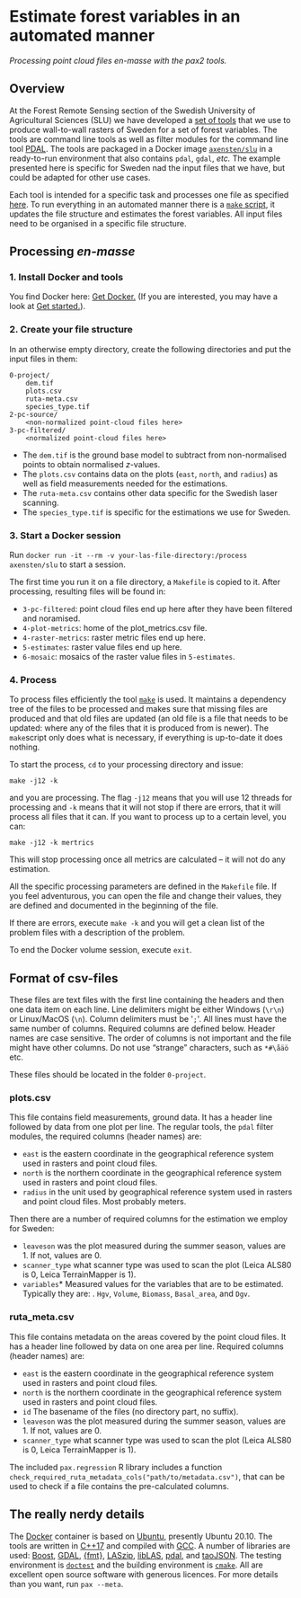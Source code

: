 # Estimate forest variables in an automated manner  


*Processing point cloud files en-masse with the pax2 tools.*



## Overview

At the Forest Remote Sensing section of the Swedish University of Agricultural Sciences (SLU) we have developed a [set of tools](../readme.md) that we use to produce wall-to-wall rasters of Sweden for a set of forest variables. The tools are command line tools as well as filter modules for the command line tool [PDAL](https://pdal.io/). The tools are packaged in a Docker image [`axensten/slu`](https://cloud.docker.com/repository/docker/axensten/slu) in a ready-to-run environment that also contains `pdal`, `gdal`, *etc.* The example presented here is specific for Sweden nad the input files that we have, but could be adapted for other use cases.

Each tool is intended for a specific task and processes one file as specified [here](../readme.md). To run everything in an automated manner there is a [`make` script](../docker/slu/usr/local/etc/makefiles/Makefile), it updates the file structure and estimates the forest variables. All input files need to be organised in a specific file structure. 


## Processing *en-masse*

### 1. Install Docker and tools

You find Docker here: [Get Docker.](https://docs.docker.com/install/)
(If you are interested, you may have a look at [Get started.](https://docs.docker.com/get-started/)). 


### 2. Create your file structure

In an otherwise empty directory, create the following directories and put the input files in them:

	0-project/
		dem.tif
		plots.csv
		ruta-meta.csv
		species_type.tif
	2-pc-source/
		<non-normalized point-cloud files here>
	3-pc-filtered/
		<normalized point-cloud files here>

- The `dem.tif` is the ground base model to subtract from non-normalised points to obtain normalised *z*-values. 
- The `plots.csv` contains data on the plots (`east`, `north`, and `radius`) as well as field measurements needed for the estimations.
- The `ruta-meta.csv` contains other data specific for the Swedish laser scanning. 
- The `species_type.tif` is specific for the estimations we use for Sweden. 


### 3. Start a Docker session

Run `docker run -it --rm -v your-las-file-directory:/process axensten/slu` to start a session.

The first time you run it on a file directory, a `Makefile` is copied to it. 
After processing, resulting files will be found in:

- `3-pc-filtered`: point cloud files end up here after they have been filtered and noramised.
- `4-plot-metrics`: home of the plot_metrics.csv file.
- `4-raster-metrics`: raster metric files end up here.
- `5-estimates`: raster value files end up here. 
- `6-mosaic`: mosaics of the raster value files in `5-estimates`. 


### 4. Process

To process files efficiently the tool [`make`](https://en.wikipedia.org/wiki/Make_(software)) is used. It maintains a dependency tree of the files to be processed and makes sure that missing files are produced and that old files are updated (an old file is a file that needs to be updated: where any of the files that it is produced from is newer). The `make`script only does what is necessary, if everything is up-to-date it does nothing. 

To start the process, `cd` to your processing directory and issue:

	make -j12 -k

and you are processing. The flag `-j12` means that you will use 12 threads for processing and `-k` means that it will not stop if there are errors, that it will process all files that it can. If you want to process up to a certain level, you can:

	make -j12 -k mertrics

This will stop processing once all metrics are calculated – it will not do any estimation.

All the specific processing parameters are defined in the `Makefile` file. If you feel adventurous, you can open the file and change their values, they are defined and documented in the beginning of the file.

If there are errors, execute `make -k` and you will get a clean list of the problem files with a description of the problem.

To end the Docker volume session, execute `exit`.


## Format of csv-files

These files are text files with the first line containing the headers and then one data item on each line. Line delimiters might be either Windows (`\r\n`) or Linux/MacOS (`\n`). Column delimiters must be '`;`'. All lines must have the same number of columns. Required columns are defined below. Header names are case sensitive. The order of columns is not important and the file might have other columns. Do not use “strange” characters, such as `*#\åäö` etc. 

These files should be located in the folder `0-project`.

### plots.csv

This file contains field measurements, ground data. It has a header line followed by data from one plot per line. The regular tools, the `pdal` filter modules, the required columns (header names) are:

- `east` is the eastern coordinate in the geographical reference system used in rasters and point cloud files.
- `north` is the northern coordinate in the geographical reference system used in rasters and point cloud files.
- `radius` in the unit used by geographical reference system used in rasters and point cloud files. Most probably meters. 

Then there are a number of required columns for the estimation we employ for Sweden:

- `leaveson` was the plot measured during the summer season, values are 1. If not, values are 0. 
- `scanner_type` what scanner type was used to scan the plot (Leica ALS80 is 0, Leica TerrainMapper is 1). 
- `variables`* Measured values for the variables that are to be estimated. Typically they are: . `Hgv`, `Volume`, `Biomass`, `Basal_area`, and `Dgv`. 


### ruta_meta.csv

This file contains metadata on the areas covered by the point cloud files. It has a header line followed by data on one area per line. Required columns (header names) are:
- `east` is the eastern coordinate in the geographical reference system used in rasters and point cloud files.
- `north` is the northern coordinate in the geographical reference system used in rasters and point cloud files.
- `id` The basename of the files (no directory part, no suffix). 
- `leaveson` was the plot measured during the summer season, values are 1. If not, values are 0. 
- `scanner_type` what scanner type was used to scan the plot (Leica ALS80 is 0, Leica TerrainMapper is 1). 

The included `pax.regression` R library includes a function `check_required_ruta_metadata_cols("path/to/metadata.csv")`, that can be used to check if a file contains the pre-calculated columns. 

## The really nerdy details

The [Docker](https://www.docker.com/products/docker-desktop) container is based on [Ubuntu](https://ubuntu.com), presently Ubuntu 20.10. The tools are written in [C++17](https://en.cppreference.com/w/cpp/17) and compiled with [GCC](https://gcc.gnu.org). A number of libraries are used: [Boost](http://www.boost.org), [GDAL](http://www.gdal.org), [\{fmt\}](https://github.com/fmtlib/fmt), [LASzip](http://www.laszip.org), [libLAS](http://www.liblas.org), [pdal](http://www.pdal.io), and [taoJSON](https://github.com/taocpp/json). The testing environment is [`doctest`](https://github.com/onqtam/doctest) and the building environment is [`cmake`](https://cmake.org). All are excellent open source software with generous licences. For more details than you want, run `pax --meta`.
